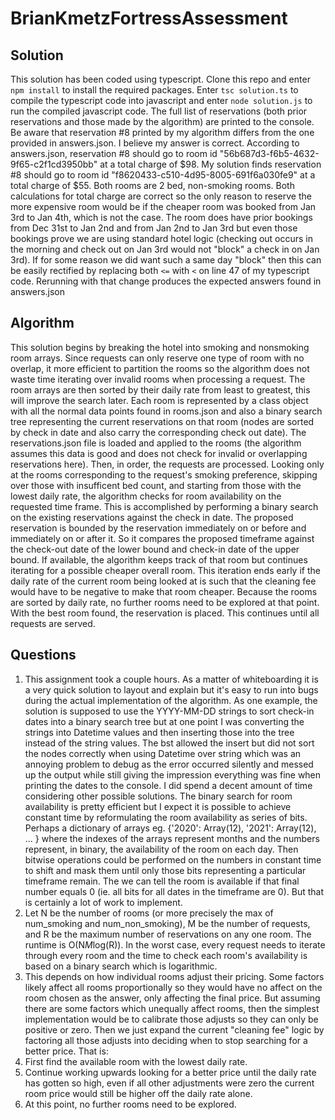 # BrianKmetzFortressAssessment

## Solution

This solution has been coded using typescript. Clone this repo and enter ```npm install``` to install the required packages. Enter ```tsc solution.ts``` to compile the typescript code into javascript and enter ```node solution.js``` to run the compiled javascript code. The full list of reservations (both prior reservations and those made by the algorithm) are printed to the console. Be aware that reservation #8 printed by my algorithm differs from the one provided in answers.json. I believe my answer is correct. According to answers.json, reservation #8 should go to room id "56b687d3-f6b5-4632-9f65-c2f1cd3950bb" at a total charge of $98. My solution finds reservation #8 should go to room id "f8620433-c510-4d95-8005-691f6a030fe9" at a total charge of $55. Both rooms are 2 bed, non-smoking rooms. Both calculations for total charge are correct so the only reason to reserve the more expensive room would be if the cheaper room was booked from Jan 3rd to Jan 4th, which is not the case. The room does have prior bookings from Dec 31st to Jan 2nd and from Jan 2nd to Jan 3rd but even those bookings prove we are using standard hotel logic (checking out occurs in the morning and check out on Jan 3rd would not "block" a check in on Jan 3rd). If for some reason we did want such a same day "block" then this can be easily rectified by replacing both ```<=``` with ```<``` on line 47 of my typescript code. Rerunning with that change produces the expected answers found in answers.json

## Algorithm

This solution begins by breaking the hotel into smoking and nonsmoking room arrays. Since requests can only reserve one type of room with no overlap, it more efficient to partition the rooms so the algorithm does not waste time iterating over invalid rooms when processing a request. The room arrays are then sorted by their daily rate from least to greatest, this will improve the search later. Each room is represented by a class object with all the normal data points found in rooms.json and also a binary search tree representing the current reservations on that room (nodes are sorted by check in date and also carry the corresponding check out date). The reservations.json file is loaded and applied to the rooms (the algorithm assumes this data is good and does not check for invalid or overlapping reservations here). Then, in order, the requests are processed. Looking only at the rooms corresponding to the request's smoking preference, skipping over those with insufficent bed count, and starting from those with the lowest daily rate, the algorithm checks for room availability on the requested time frame. This is accomplished by performing a binary search on the existing reservations against the check in date. The proposed reservation is bounded by the reservation immediately on or before and immediately on or after it. So it compares the proposed timeframe against the check-out date of the lower bound and check-in date of the upper bound. If available, the algorithm keeps track of that room but continues iterating for a possible cheaper overall room. This iteration ends early if the daily rate of the current room being looked at is such that the cleaning fee would have to be negative to make that room cheaper. Because the rooms are sorted by daily rate, no further rooms need to be explored at that point. With the best room found, the reservation is placed. This continues until all requests are served.

## Questions

1. This assignment took a couple hours. As a matter of whiteboarding it is a very quick solution to layout and explain but it's easy to run into bugs during the actual implementation of the algorithm. As one example, the solution is supposed to use the YYYY-MM-DD strings to sort check-in dates into a binary search tree but at one point I was converting the strings into Datetime values and then inserting those into the tree instead of the string values. The bst allowed the insert but did not sort the nodes correctly when using Datetime over string which was an annoying problem to debug as the error occurred silently and messed up the output while still giving the impression everything was fine when printing the dates to the console. I did spend a decent amount of time considering other possible solutions. The binary search for room availability is pretty efficient but I expect it is possible to achieve constant time by reformulating the room availability as series of bits. Perhaps a dictionary of arrays eg. {'2020': Array<Number>(12), '2021': Array<Number>(12), ... } where the indexes of the arrays represent months and the numbers represent, in binary, the availability of the room on each day. Then bitwise operations could be performed on the numbers in constant time to shift and mask them until only those bits representing a particular timeframe remain. The we can tell the room is available if that final number equals 0 (ie. all bits for all dates in the timeframe are 0). But that is certainly a lot of work to implement.
1. Let N be the number of rooms (or more precisely the max of num_smoking and num_non_smoking), M be the number of requests, and R be the maximum number of reservations on any one room. The runtime is O(N*M*log(R)). In the worst case, every request needs to iterate through every room and the time to check each room's availability is based on a binary search which is logarithmic.
1. This depends on how individual rooms adjust their pricing. Some factors likely affect all rooms proportionally so they would have no affect on the room chosen as the answer, only affecting the final price. But assuming there are some factors which unequally affect rooms, then the simplest implementation would be to calibrate those adjusts so they can only be positive or zero. Then we just expand the current "cleaning fee" logic by factoring all those adjusts into deciding when to stop searching for a better price. That is:
  1. First find the available room with the lowest daily rate.
  1. Continue working upwards looking for a better price until the daily rate has gotten so high, even if all other adjustments were zero the current room price would still be higher off the daily rate alone.
  1. At this point, no further rooms need to be explored.
